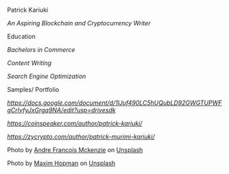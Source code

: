 Patrick Kariuki

*An Aspiring Blockchain and Cryptocurrency Writer*

Education

*Bachelors in Commerce*

*Content Writing*

*Search Engine Optimization*

Samples/ Portfolio

*https://docs.google.com/document/d/1lJuf490LC5hUQubLD92GWGTUPWFgCrIvfyJxGrgq9NA/edit?usp=drivesdk*

*https://coinspeaker.com/author/patrick-kariuki/*

*https://zycrypto.com/author/patrick-murimi-kariuki/*

Photo by <a href="https://unsplash.com/photos/iGYiBhdNTpE?utm_source=unsplash&utm_medium=referral&utm_content=creditShareLink">Andre Francois Mckenzie</a> on <a href="https://unsplash.com/s/photos/cryptocurrency?utm_source=unsplash&utm_medium=referral&utm_content=creditShareLink">Unsplash</a>

Photo by <a href="https://unsplash.com/@nampoh?utm_source=unsplash&utm_medium=referral&utm_content=creditCopyText">Maxim Hopman</a> on <a href="https://unsplash.com/s/photos/cryptocurrency-trading?utm_source=unsplash&utm_medium=referral&utm_content=creditCopyText">Unsplash</a>
